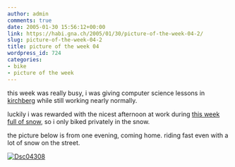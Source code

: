 ```yaml
---
author: admin
comments: true
date: 2005-01-30 15:56:12+00:00
link: https://habi.gna.ch/2005/01/30/picture-of-the-week-04-2/
slug: picture-of-the-week-04-2
title: picture of the week 04
wordpress_id: 724
categories:
- bike
- picture of the week
---
```


this week was really busy, i was giving computer science lessons in [kirchberg](http://www.schule-kirchberg.ch/) while still working nearly normally.

luckily i was rewarded with the nicest afternoon at work during [this week full of snow](http://velocite.ch/weblogtoo/index.php?p=73), so i only biked privately in the snow.

the picture below is from one evening, coming home. riding fast even with a lot of snow on the street.

[![Dsc04308](https://habi.gna.ch/blog/images/DSC04308-tm.jpg)](https://habi.gna.ch/blog/images/DSC04308.jpg)
